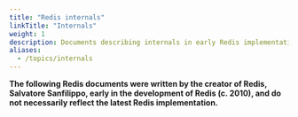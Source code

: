```yaml
---
title: "Redis internals"
linkTitle: "Internals"
weight: 1
description: Documents describing internals in early Redis implementations
aliases:
  - /topics/internals
---
```


**The following Redis documents were written by the creator of Redis, Salvatore Sanfilippo, early in the development of Redis (c. 2010), and do not necessarily reflect the latest Redis implementation.**
